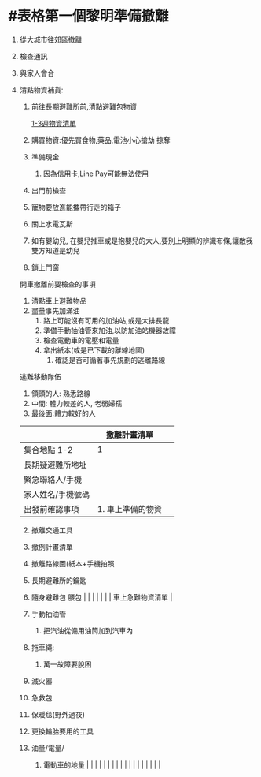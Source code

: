 # #表格第一個黎明準備撤離
1. 從大城市往郊區撤離
2. 檢查通訊
3. 與家人會合
4. 清點物資補貨: 
    1. 前往長期避難所前,清點避難包物資 
        
        [1-3週物資清單](1-3週物資清單.md)

    2. 購買物資:優先買食物,藥品,電池小心搶劫 掠奪
    3. 準備現金
        1. 因為信用卡,Line Pay可能無法使用
    

    5. 出門前檢查
    

    1. 寵物要放進能攜帶行走的箱子
    2. 關上水電瓦斯
    3. 如有嬰幼兒, 在嬰兒推車或是抱嬰兒的大人,要別上明顯的辨識布條,讓敵我雙方知道是幼兒
    4. 鎖上門窗
    

    開車撤離前要檢查的事項
    

    1. 清點車上避難物品
    2. 盡量事先加滿油 
        1. 路上可能沒有可用的加油站,或是大排長龍
        2. 準備手動抽油管來加油,以防加油站機器故障
        3. 檢查電動車的電壓和電量
        4. 拿出紙本(或是已下載的離線地圖)
            1. 確認是否可循著事先規劃的逃離路線
    

    逃難移動隊伍
    

    1. 領頭的人: 熟悉路線
    2. 中間: 體力較差的人, 老弱婦孺
    3. 最後面:體力較好的人 
    

    |  | 撤離計畫清單 |  |
    | --- | --- | --- |
    | 集合地點 1-2 | 1 |  |
    | 長期疑避難所地址 |  |  |
    | 緊急聯絡人/手機 |  |  |
    | 家人姓名/手機號碼 |  |  |
    | 出發前確認事項 | 1. 車上準備的物資

    2. 撤離交通工具
    3. 撤例計畫清單
    4. 撤離路線圖(紙本+手機拍照
    5. 長期避難所的鑰匙
    6. 隨身避難包 腰包 |  |
    |  |  |  |
    | 車上急難物資清單 | 

    1. 手動抽油管
    

        1. 把汽油從備用油筒加到汽車內
    2. 拖車繩:
    

        1. 萬一故障要脫困
    3. 滅火器
    4. 急救包
    5. 保暖毯(野外過夜)
    6. 更換輪胎要用的工具
    7. 油量/電量/
    

        1. 電動車的地量 |  |
    |  |  |  |
    |  |  |  |
    |  |  |  |
    |  |  |  |
